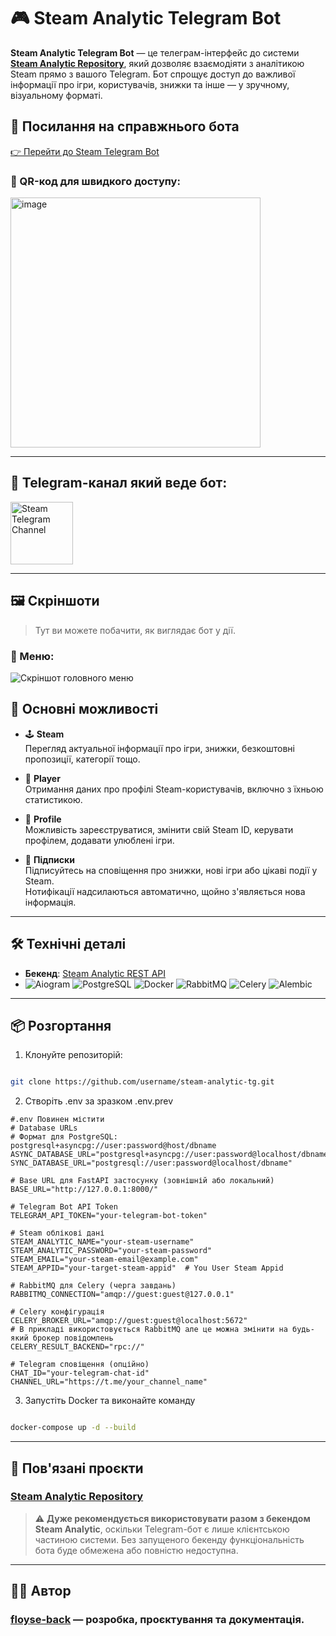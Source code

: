 # 🎮 Steam Analytic Telegram Bot

**Steam Analytic Telegram Bot** — це телеграм-інтерфейс до системи **[Steam Analytic Repository](https://github.com/floyse-back/SteamAnalytic)**, який дозволяє взаємодіяти з аналітикою Steam прямо з вашого Telegram. Бот спрощує доступ до важливої інформації про ігри, користувачів, знижки та інше — у зручному, візуальному форматі.

## 🚀 Посилання на справжнього бота

[👉 Перейти до Steam Telegram Bot](https://t.me/SteamAnalyticsBot)

### 📱 QR-код для швидкого доступу:
<img src="https://github.com/user-attachments/assets/8abd81a5-4207-4f1c-a84d-fdd5ddd02bb3" alt="image" width="400" />

---

## 📢 Telegram-канал який веде бот:
<a href="https://t.me/steam_news_ua">
  <img src="https://res.cloudinary.com/dgjz5nvuo/image/upload/v1754385784/24c57d3c-09c0-4081-b54a-8f0a52c56c83.png" alt="Steam Telegram Channel" width="100" />
</a>

---

## 🖼️ Скріншоти

> Тут ви можете побачити, як виглядає бот у дії.

### 📌 Меню:
![Скріншот головного меню](https://res.cloudinary.com/dgjz5nvuo/image/upload/v1754384865/7573f5ed-d109-4de2-afe7-cddb532da3fb.png)

## 🚀 Основні можливості

- 🕹️ **Steam**  
  Перегляд актуальної інформації про ігри, знижки, безкоштовні пропозиції, категорії тощо.

- 👤 **Player**  
  Отримання даних про профілі Steam-користувачів, включно з їхньою статистикою.

- 📄 **Profile**  
  Можливість зареєструватися, змінити свій Steam ID, керувати профілем, додавати улюблені ігри.

- 🔔 **Підписки**  
  Підписуйтесь на сповіщення про знижки, нові ігри або цікаві події у Steam.  
  Нотифікації надсилаються автоматично, щойно з'являється нова інформація.

---

## 🛠️ Технічні деталі
- **Бекенд**: [Steam Analytic REST API](https://github.com/username/steam-analytic)
- ![Aiogram](https://img.shields.io/badge/aiogram-3.21.0-blue)
![PostgreSQL](https://img.shields.io/badge/PostgreSQL-15-blue)
![Docker](https://img.shields.io/badge/Docker-ready-blue)
![RabbitMQ](https://img.shields.io/badge/rabbitmq-4.1-yellow)
![Celery](https://img.shields.io/badge/Celery-background_tasks-yellowgreen)
![Alembic](https://img.shields.io/badge/Alembic-migrations-important)
---

## 📦 Розгортання
1. Клонуйте репозиторій:

```bash

git clone https://github.com/username/steam-analytic-tg.git
```
2. Створіть .env за зразком .env.prev
```
#.env Повинен містити
# Database URLs
# Формат для PostgreSQL: postgresql+asyncpg://user:password@host/dbname
ASYNC_DATABASE_URL="postgresql+asyncpg://user:password@localhost/dbname"
SYNC_DATABASE_URL="postgresql://user:password@localhost/dbname"

# Base URL для FastAPI застосунку (зовнішній або локальний)
BASE_URL="http://127.0.0.1:8000/"

# Telegram Bot API Token
TELEGRAM_API_TOKEN="your-telegram-bot-token"

# Steam облікові дані
STEAM_ANALYTIC_NAME="your-steam-username"
STEAM_ANALYTIC_PASSWORD="your-steam-password"
STEAM_EMAIL="your-steam-email@example.com"
STEAM_APPID="your-target-steam-appid"  # You User Steam Appid

# RabbitMQ для Celery (черга завдань)
RABBITMQ_CONNECTION="amqp://guest:guest@127.0.0.1"

# Celery конфігурація
CELERY_BROKER_URL="amqp://guest:guest@localhost:5672"
# В прикладі використовується RabbitMQ але це можна змінити на будь-який брокер повідомлень
CELERY_RESULT_BACKEND="rpc://"

# Telegram сповіщення (опційно)
CHAT_ID="your-telegram-chat-id"
CHANNEL_URL="https://t.me/your_channel_name"
```
3. Запустіть Docker та виконайте команду
```bash

docker-compose up -d --build
```
---
## 🔗 Пов'язані проєкти

### [Steam Analytic Repository](https://github.com/floyse-back/SteamAnalytic)

> ⚠️ **Дуже рекомендується використовувати разом з бекендом Steam Analytic**, оскільки Telegram-бот є лише клієнтською частиною системи. Без запущеного бекенду функціональність бота буде обмежена або повністю недоступна.
---
## 👨‍💻 Автор
### [floyse-back](https://github.com/floyse-back) — розробка, проєктування та документація.
